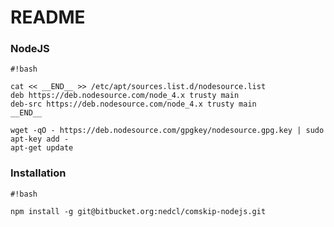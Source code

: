 # README #


### NodeJS ###

```
#!bash

cat << __END__ >> /etc/apt/sources.list.d/nodesource.list
deb https://deb.nodesource.com/node_4.x trusty main
deb-src https://deb.nodesource.com/node_4.x trusty main
__END__

wget -qO - https://deb.nodesource.com/gpgkey/nodesource.gpg.key | sudo apt-key add -
apt-get update

```

### Installation ###

```
#!bash

npm install -g git@bitbucket.org:nedcl/comskip-nodejs.git
```